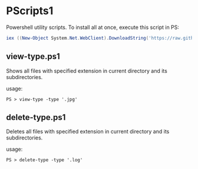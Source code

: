 # PScripts1

Powershell utility scripts. To install all at once, execute this script in PS:

```powershell
iex ((New-Object System.Net.WebClient).DownloadString('https://raw.githubusercontent.com/arturbasinki/PScripts1/main/install.ps1'))
```

## view-type.ps1

Shows all files with specified extension in current directory and its subdirectories.

usage:

```terminal
PS > view-type -type '.jpg'
```

## delete-type.ps1

Deletes all files with specified extension in current directory and its subdirectories.

usage:

```terminal
PS > delete-type -type '.log'
```
